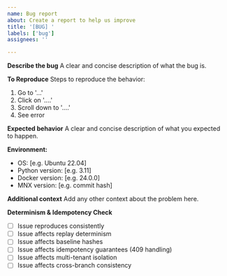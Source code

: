 ```yaml
---
name: Bug report
about: Create a report to help us improve
title: '[BUG] '
labels: ['bug']
assignees: ''

---
```


**Describe the bug**
A clear and concise description of what the bug is.

**To Reproduce**
Steps to reproduce the behavior:
1. Go to '...'
2. Click on '....'
3. Scroll down to '....'
4. See error

**Expected behavior**
A clear and concise description of what you expected to happen.

**Environment:**
 - OS: [e.g. Ubuntu 22.04]
 - Python version: [e.g. 3.11]
 - Docker version: [e.g. 24.0.0]
 - MNX version: [e.g. commit hash]

**Additional context**
Add any other context about the problem here.

**Determinism & Idempotency Check**
- [ ] Issue reproduces consistently
- [ ] Issue affects replay determinism
- [ ] Issue affects baseline hashes
- [ ] Issue affects idempotency guarantees (409 handling)
- [ ] Issue affects multi-tenant isolation
- [ ] Issue affects cross-branch consistency
